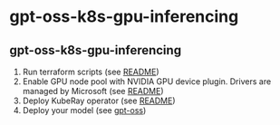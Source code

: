 # gpt-oss-k8s-gpu-inferencing

## gpt-oss-k8s-gpu-inferencing

1. Run terraform scripts (see [README](./infrastructure/README.md))
2. Enable GPU node pool with NVIDIA GPU device plugin. Drivers are managed by Microsoft (see [README](./setup/nvidia-device-plugin-ds.yaml))
3. Deploy KubeRay operator (see [README](./k8s/README.md))
4. Deploy your model (see [gpt-oss](./k8s/gpt-oss-deploy.yaml))
